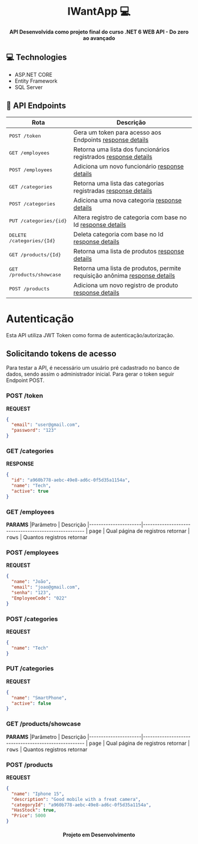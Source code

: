 <h1 align="center" style="font-weight: bold;">IWantApp 💻</h1>

<p align="center">
    <b>API Desenvolvida como projeto final do curso .NET 6 WEB API - Do zero ao avançado</b>
</p>

<h2 id="technologies">💻 Technologies</h2>

- ASP.NET CORE
- Entity Framework
- SQL Server

<h2 id="routes">📍 API Endpoints</h2>

| Rota               | Descrição                                          
|----------------------|-----------------------------------------------------
| <kbd>POST /token</kbd>     | Gera um token para acesso aos Endpoints [response details](#get-token-detail)
| <kbd>GET /employees</kbd>     | Retorna uma lista dos funcionários registrados [response details](#get-employee-detail)
| <kbd>POST /employees</kbd>     | Adiciona um novo funcionário [response details](#get-employee-detail)
| <kbd>GET /categories</kbd>     | Retorna uma lista das categorias registradas [response details](#get-categories-detail)
| <kbd>POST /categories</kbd>     | Adiciona uma nova categoria [response details](#get-categories-detail)
| <kbd>PUT /categories/{id}</kbd>     | Altera registro de categoria com base no Id [response details](#get-categories-detail)
| <kbd>DELETE /categories/{Id}</kbd>     | Deleta categoria com base no Id [response details](#get-categories-detail)
| <kbd>GET /products/{Id}</kbd>     | Retorna uma lista de produtos [response details](#get-products-detail)
| <kbd>GET /products/showcase</kbd>     | Retorna uma lista de produtos, permite requisição anônima [response details](#get-products-detail)
| <kbd>POST /products</kbd>     | Adiciona um novo registro de produto [response details](#get-products-detail)




# Autenticação 

Esta API utiliza JWT Token como forma de autenticação/autorização.

## Solicitando tokens de acesso

Para testar a API, é necessário um usuário pré cadastrado no banco de dados, sendo assim o administrador inicial.
Para gerar o token seguir Endpoint POST.



<h3 id="post-token-detail">POST /token</h3>

**REQUEST**
```json
{
  "email": "user@gmail.com",
  "password": "123"
}
```


<h3 id="get-categories-detail">GET /categories</h3>

**RESPONSE**
```json
{
  "id": "a960b778-aebc-49e8-ad6c-0f5d35a1154a",
  "name": "Tech",
  "active": true
}
```

<h3 id="get-employee-detail">GET /employees</h3>

**PARAMS**
|Parâmetro | Descrição
|----------------------|-----------------------------------------------------
| <kbd>page</kbd>     | Qual página de registros retornar
| <kbd>rows</kbd>     | Quantos registros retornar


<h3 id="get-employee-detail">POST /employees</h3>

**REQUEST**
```json
{
  "name": "João",
  "email": "joao@gmail.com",
  "senha": "123",
  "EmployeeCode": "022"
}
```

<h3 id="get-categories-detail">POST /categories</h3>

**REQUEST**
```json
{
  "name": "Tech"
}
```

<h3 id="get-categories-detail">PUT /categories</h3>

**REQUEST**
```json
{
  "name": "SmartPhone",
  "active": false
}
```

<h3 id="get-products-detail">GET /products/showcase</h3>

**PARAMS**
|Parâmetro | Descrição
|----------------------|-----------------------------------------------------
| <kbd>page</kbd>     | Qual página de registros retornar
| <kbd>rows</kbd>     | Quantos registros retornar


<h3 id="get-products-detail">POST /products</h3>

**REQUEST**
```json
{
  "name": "Iphone 15",
  "description": "Good mobile with a freat camera",
  "categoryId": "a960b778-aebc-49e8-ad6c-0f5d35a1154a",
  "HasStock": true,
  "Price": 5000
}
```


<h4 align="center"> Projeto em Desenvolvimento </h4>

